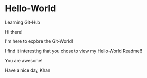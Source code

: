 # Hello-World
Learning Git-Hub

Hi there!

I'm here to explore the Git-World!

I find it interesting that you chose to view my Hello-World Readme!!

You are awesome!

Have a nice day,
Khan
